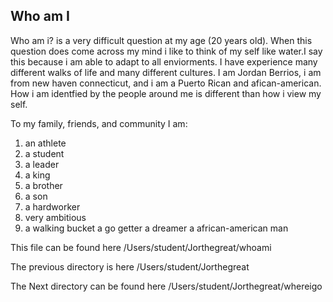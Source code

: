 ## Who am I 

Who am i? is a very difficult question at my age (20 years old). When this
question does come across my mind i like to think of my self like water.I
say this because i am able to adapt to all enviorments. I have experience
many different walks of life and many different cultures. I am Jordan 
Berrios, i am from new haven connecticut, and i am a Puerto Rican and 
afican-american.  How i 
am identfied by the people around me is different than how i view my self.

To my family, friends, and community I am:

1. an athlete
2. a student
3. a leader
4. a king
5. a brother
6. a son
7. a hardworker
8. very ambitious
9. a walking bucket
a go getter
a dreamer
a african-american man


This file can be found here /Users/student/Jorthegreat/whoami

The previous directory is here /Users/student/Jorthegreat

The Next directory can be found here /Users/student/Jorthegreat/whereigo
